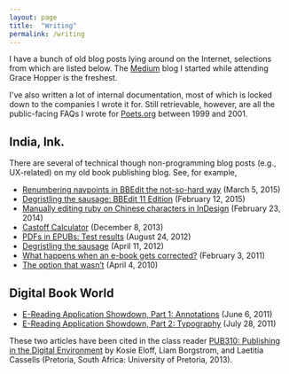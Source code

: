 ```yaml
---
layout: page
title:  "Writing"
permalink: /writing
---
```


I have a bunch of old blog posts lying around on the Internet, selections from which are listed below. The [Medium](https://medium.com/@indiamos) blog I started while attending Grace Hopper is the freshest.

I've also written a lot of internal documentation, most of which is locked down to the companies I wrote it for. Still retrievable, however, are all the public-facing FAQs I wrote for [Poets.org](http://web.archive.org/web/20011006043241/http://www.poets.org:80/help/index.cfm) between 1999 and 2001.

## India, Ink.

There are several of technical though non-programming blog posts (e.g., UX-related) on my old book publishing blog. See, for example,

*   [Renumbering navpoints in BBEdit the not-so-hard way](http://ink.indiamos.com/2015/03/05/renumbering-navpoints-in-bbedit-the-not-so-hard-way/) (March 5, 2015)
*   [Degristling the sausage: BBEdit 11 Edition](http://ink.indiamos.com/2015/02/12/degristling-the-sausage-bbedit-11-edition/) (February 12, 2015)
*   [Manually editing ruby on Chinese characters in InDesign](http://ink.indiamos.com/2014/02/23/manually-editing-ruby-on-chinese-characters-in-indesign/#comment-77691) (February 23, 2014)
*   [Castoff Calculator](http://ink.indiamos.com/2013/12/08/castoff-calculator/) (December 8, 2013)
*   [PDFs in EPUBs: Test results](http://ink.indiamos.com/2012/08/24/pdfs-in-epubs-test-results/) (August 24, 2012)
*   [Degristling the sausage](http://ink.indiamos.com/2012/04/11/degristling-the-sausage/) (April 11, 2012)
*   [What happens when an e-book gets corrected?](http://ink.indiamos.com/2011/02/03/what-happens-when-an-e-book-gets-corrected/) (February 3, 2011)
*   [The option that wasn’t](http://ink.indiamos.com/2010/04/04/the-option-that-wasnt/) (April 4, 2010)

## Digital Book World

* [E-Reading Application Showdown, Part 1: Annotations](https://web.archive.org/web/20121027084741/http://www.digitalbookworld.com/2011/e-reading-application-showdown-part-1-annotations/) (June 6, 2011)
* [E-Reading Application Showdown, Part 2: Typography](https://web.archive.org/web/20121027084936/https://www.digitalbookworld.com/2011/e-reading-application-showdown-part-2-typography) (July 28, 2011)

These two articles have been cited in the class reader [PUB310: Publishing in the Digital Environment](https://pub310.pressbooks.com/chapter/2-2-ebooks-e-reading-devices-formats-and-platforms/) by Kosie Eloff, Liam Borgstrom, and Laetitia Cassells (Pretoria, South Africa: University of Pretoria, 2013).

